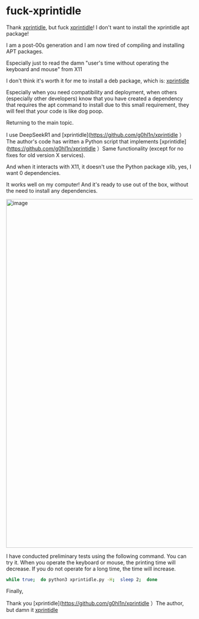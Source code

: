 # fuck-xprintidle

Thank [xprintidle](https://github.com/g0hl1n/xprintidle), but fuck [xprintidle](https://github.com/g0hl1n/xprintidle)! I don't want to install the xprintidle apt package!

I am a post-00s generation and I am now tired of compiling and installing APT packages.

Especially just to read the damn "user's time without operating the keyboard and mouse" from X11

I don't think it's worth it for me to install a deb package, which is: [xprintidle](https://github.com/g0hl1n/xprintidle )

Especially when you need compatibility and deployment, when others (especially other developers) know that you have created a dependency that requires the apt command to install due to this small requirement, they will feel that your code is like dog poop.

Returning to the main topic.

I use DeepSeekR1 and [xprintidle](https://github.com/g0hl1n/xprintidle ）The author's code has written a Python script that implements [xprintidle](https://github.com/g0hl1n/xprintidle ）Same functionality (except for no fixes for old version X services).

And when it interacts with X11, it doesn't use the Python package xlib, yes, I want 0 dependencies.

It works well on my computer! And it's ready to use out of the box, without the need to install any dependencies.

<img width="1498" height="941" alt="image" src="https://github.com/user-attachments/assets/f303979c-bf6b-4aae-adeb-92a84e3d89ac" />


I have conducted preliminary tests using the following command. You can try it. When you operate the keyboard or mouse, the printing time will decrease. If you do not operate for a long time, the time will increase.

```bash
while true;  do python3 xprintidle.py -H;  sleep 2;  done
```

Finally,

Thank you [xprintidle](https://github.com/g0hl1n/xprintidle ）The author, but damn it [xprintidle](https://github.com/g0hl1n/xprintidle )
